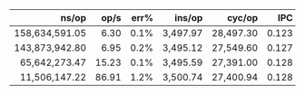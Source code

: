 |               ns/op |                op/s |    err% |          ins/op |          cyc/op |    IPC |         bra/op |   miss% |     total | benchmark
|--------------------:|--------------------:|--------:|----------------:|----------------:|-------:|---------------:|--------:|----------:|:----------
|      158,634,591.05 |                6.30 |    0.1% |        3,497.97 |       28,497.30 |  0.123 |         816.83 |   11.5% |     86.31 | `mutex_spsc_v1`
|      143,873,942.80 |                6.95 |    0.2% |        3,495.12 |       27,549.60 |  0.127 |         816.29 |   11.4% |     78.22 | `mutex_spsc_v1.1`
|       65,642,273.47 |               15.23 |    0.1% |        3,495.59 |       27,391.00 |  0.128 |         816.43 |   11.6% |     35.72 | `atomic_spsc_v1`
|       11,506,147.22 |               86.91 |    1.2% |        3,500.74 |       27,400.94 |  0.128 |         818.03 |   11.5% |      6.22 | `boost_spsc`

